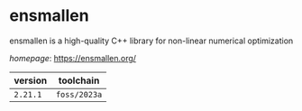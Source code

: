 # ensmallen

ensmallen is a high-quality C++ library for non-linear numerical optimization

*homepage*: <https://ensmallen.org/>

version | toolchain
--------|----------
``2.21.1`` | ``foss/2023a``
